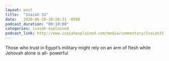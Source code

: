 ```yaml
---
layout: post
title:  "Isaiah 31"
date:   2020-06-28-10:20:31 -0500
podcast_duration: "00:10:08"
categories: isaiah-explained
podcast_link: http://www.isaiahexplained.com/media/commentary/Isaiah31.mp3
---
```

Those who trust in Egypt’s military might rely on an arm of flesh while Jehovah alone is all- powerful
